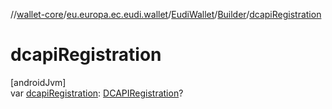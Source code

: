 //[wallet-core](../../../../index.md)/[eu.europa.ec.eudi.wallet](../../index.md)/[EudiWallet](../index.md)/[Builder](index.md)/[dcapiRegistration](dcapi-registration.md)

# dcapiRegistration

[androidJvm]\
var [dcapiRegistration](dcapi-registration.md): [DCAPIRegistration](../../../eu.europa.ec.eudi.wallet.dcapi/-d-c-a-p-i-registration/index.md)?
